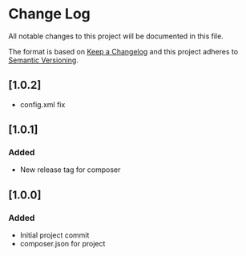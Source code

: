 # Change Log
All notable changes to this project will be documented in this file.

The format is based on [Keep a Changelog](http://keepachangelog.com/)
and this project adheres to [Semantic Versioning](http://semver.org/).

## [1.0.2]
- config.xml fix

## [1.0.1]
### Added
- New release tag for composer

## [1.0.0]
### Added
- Initial project commit
- composer.json for project
